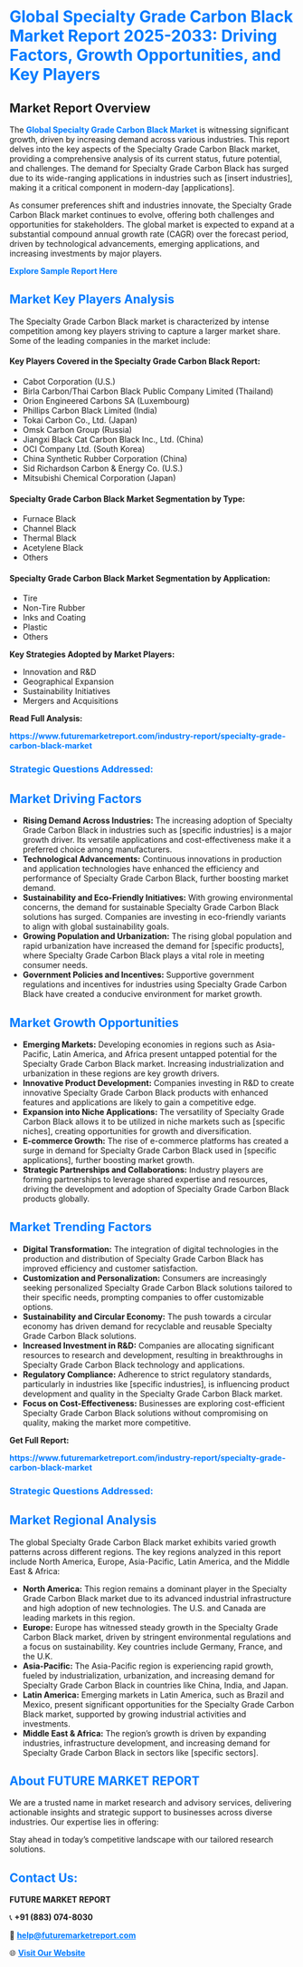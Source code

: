 <h1 style="color: #007BFF;">Global Specialty Grade Carbon Black Market Report 2025-2033: Driving Factors, Growth Opportunities, and Key Players</h1>

<section id="overview">
<h2>Market Report Overview</h2>
<p>The <a href="https://www.futuremarketreport.com/industry-report/specialty-grade-carbon-black-market" style="color: #007BFF; text-decoration: none;"><strong>Global Specialty Grade Carbon Black Market</strong></a> is witnessing significant growth, driven by increasing demand across various industries. This report delves into the key aspects of the Specialty Grade Carbon Black market, providing a comprehensive analysis of its current status, future potential, and challenges. The demand for Specialty Grade Carbon Black has surged due to its wide-ranging applications in industries such as [insert industries], making it a critical component in modern-day [applications].</p>
<p>As consumer preferences shift and industries innovate, the Specialty Grade Carbon Black market continues to evolve, offering both challenges and opportunities for stakeholders. The global market is expected to expand at a substantial compound annual growth rate (CAGR) over the forecast period, driven by technological advancements, emerging applications, and increasing investments by major players.</p>
</section>

<section id="overview">
<p><a href="https://www.futuremarketreport.com/request-sample/reportId=53083" style="color: #007BFF; text-decoration: none;"><strong>Explore Sample Report Here</strong></a></p>
</section>

<section id="key-players">
<h2 style="color: #007BFF;">Market Key Players Analysis</h2>
<p>The Specialty Grade Carbon Black market is characterized by intense competition among key players striving to capture a larger market share. Some of the leading companies in the market include:</p>
<h4>Key Players Covered in the Specialty Grade Carbon Black Report:</h4>
<ul><li>Cabot Corporation (U.S.)</li><li>Birla Carbon/Thai Carbon Black Public Company Limited (Thailand)</li><li>Orion Engineered Carbons SA (Luxembourg)</li><li>Phillips Carbon Black Limited (India)</li><li>Tokai Carbon Co., Ltd. (Japan)</li><li>Omsk Carbon Group (Russia)</li><li>Jiangxi Black Cat Carbon Black Inc., Ltd. (China)</li><li>OCI Company Ltd. (South Korea)</li><li>China Synthetic Rubber Corporation (China)</li><li>Sid Richardson Carbon &amp; Energy Co. (U.S.)</li><li>Mitsubishi Chemical Corporation (Japan)</li></ul>
<h4>Specialty Grade Carbon Black Market Segmentation by Type:</h4>
<ul><li>Furnace Black</li><li>Channel Black</li><li>Thermal Black</li><li>Acetylene Black</li><li>Others</li></ul>

<h4>Specialty Grade Carbon Black Market Segmentation by Application:</h4>
<ul><li>Tire</li><li>Non-Tire Rubber</li><li>Inks and Coating</li><li>Plastic</li><li>Others</li></ul>
<p><strong>Key Strategies Adopted by Market Players:</strong></p>
<ul>
<li>Innovation and R&D</li>
<li>Geographical Expansion</li>
<li>Sustainability Initiatives</li>
<li>Mergers and Acquisitions</li>
</ul>
</section>

<section>
<p><strong>Read Full Analysis: </strong></p><a href="https://www.futuremarketreport.com/industry-report/specialty-grade-carbon-black-market" style="color: #007BFF; text-decoration: none;"><strong>https://www.futuremarketreport.com/industry-report/specialty-grade-carbon-black-market</strong></a>
<h3 style="color: #007BFF;">Strategic Questions Addressed:</h3>
</section>

<section id="driving-factors">
<h2 style="color: #007BFF;">Market Driving Factors</h2>
<ul>
<li><strong>Rising Demand Across Industries:</strong> The increasing adoption of Specialty Grade Carbon Black in industries such as [specific industries] is a major growth driver. Its versatile applications and cost-effectiveness make it a preferred choice among manufacturers.</li>
<li><strong>Technological Advancements:</strong> Continuous innovations in production and application technologies have enhanced the efficiency and performance of Specialty Grade Carbon Black, further boosting market demand.</li>
<li><strong>Sustainability and Eco-Friendly Initiatives:</strong> With growing environmental concerns, the demand for sustainable Specialty Grade Carbon Black solutions has surged. Companies are investing in eco-friendly variants to align with global sustainability goals.</li>
<li><strong>Growing Population and Urbanization:</strong> The rising global population and rapid urbanization have increased the demand for [specific products], where Specialty Grade Carbon Black plays a vital role in meeting consumer needs.</li>
<li><strong>Government Policies and Incentives:</strong> Supportive government regulations and incentives for industries using Specialty Grade Carbon Black have created a conducive environment for market growth.</li>
</ul>
</section>

<section id="growth-opportunities">
<h2 style="color: #007BFF;">Market Growth Opportunities</h2>
<ul>
<li><strong>Emerging Markets:</strong> Developing economies in regions such as Asia-Pacific, Latin America, and Africa present untapped potential for the Specialty Grade Carbon Black market. Increasing industrialization and urbanization in these regions are key growth drivers.</li>
<li><strong>Innovative Product Development:</strong> Companies investing in R&D to create innovative Specialty Grade Carbon Black products with enhanced features and applications are likely to gain a competitive edge.</li>
<li><strong>Expansion into Niche Applications:</strong> The versatility of Specialty Grade Carbon Black allows it to be utilized in niche markets such as [specific niches], creating opportunities for growth and diversification.</li>
<li><strong>E-commerce Growth:</strong> The rise of e-commerce platforms has created a surge in demand for Specialty Grade Carbon Black used in [specific applications], further boosting market growth.</li>
<li><strong>Strategic Partnerships and Collaborations:</strong> Industry players are forming partnerships to leverage shared expertise and resources, driving the development and adoption of Specialty Grade Carbon Black products globally.</li>
</ul>
</section>

<section id="trending-factors">
<h2 style="color: #007BFF;">Market Trending Factors</h2>
<ul>
<li><strong>Digital Transformation:</strong> The integration of digital technologies in the production and distribution of Specialty Grade Carbon Black has improved efficiency and customer satisfaction.</li>
<li><strong>Customization and Personalization:</strong> Consumers are increasingly seeking personalized Specialty Grade Carbon Black solutions tailored to their specific needs, prompting companies to offer customizable options.</li>
<li><strong>Sustainability and Circular Economy:</strong> The push towards a circular economy has driven demand for recyclable and reusable Specialty Grade Carbon Black solutions.</li>
<li><strong>Increased Investment in R&D:</strong> Companies are allocating significant resources to research and development, resulting in breakthroughs in Specialty Grade Carbon Black technology and applications.</li>
<li><strong>Regulatory Compliance:</strong> Adherence to strict regulatory standards, particularly in industries like [specific industries], is influencing product development and quality in the Specialty Grade Carbon Black market.</li>
<li><strong>Focus on Cost-Effectiveness:</strong> Businesses are exploring cost-efficient Specialty Grade Carbon Black solutions without compromising on quality, making the market more competitive.</li>
</ul>
</section>

<section>
<p><strong>Get Full Report: </strong></p><a href="https://www.futuremarketreport.com/industry-report/specialty-grade-carbon-black-market" style="color: #007BFF; text-decoration: none;"><strong>https://www.futuremarketreport.com/industry-report/specialty-grade-carbon-black-market</strong></a>
<h3 style="color: #007BFF;">Strategic Questions Addressed:</h3>
</section>


<section id="regional-analysis">
<h2 style="color: #007BFF;">Market Regional Analysis</h2>
<p>The global Specialty Grade Carbon Black market exhibits varied growth patterns across different regions. The key regions analyzed in this report include North America, Europe, Asia-Pacific, Latin America, and the Middle East & Africa:</p>
<ul>
<li><strong>North America:</strong> This region remains a dominant player in the Specialty Grade Carbon Black market due to its advanced industrial infrastructure and high adoption of new technologies. The U.S. and Canada are leading markets in this region.</li>
<li><strong>Europe:</strong> Europe has witnessed steady growth in the Specialty Grade Carbon Black market, driven by stringent environmental regulations and a focus on sustainability. Key countries include Germany, France, and the U.K.</li>
<li><strong>Asia-Pacific:</strong> The Asia-Pacific region is experiencing rapid growth, fueled by industrialization, urbanization, and increasing demand for Specialty Grade Carbon Black in countries like China, India, and Japan.</li>
<li><strong>Latin America:</strong> Emerging markets in Latin America, such as Brazil and Mexico, present significant opportunities for the Specialty Grade Carbon Black market, supported by growing industrial activities and investments.</li>
<li><strong>Middle East & Africa:</strong> The region’s growth is driven by expanding industries, infrastructure development, and increasing demand for Specialty Grade Carbon Black in sectors like [specific sectors].</li>
</ul>
</section>

<footer>
<h2 style="color: #007BFF;">About FUTURE MARKET REPORT</h2>
<p>We are a trusted name in market research and advisory services, delivering actionable insights and strategic support to businesses across diverse industries. Our expertise lies in offering:</p>

<p>Stay ahead in today’s competitive landscape with our tailored research solutions.</p>

<h2 style="color: #007BFF;">Contact Us:</h2>
<p><strong>FUTURE MARKET REPORT</strong></p>
<p>📞 <strong>+91 (883) 074-8030</strong></p>
<p>📧 <strong><a href="mailto:help@futuremarketreport.com" style="color: #007BFF;">help@futuremarketreport.com</a></strong></p>
<p>🌐 <strong><a href="https://www.futuremarketreport.com/" style="color: #007BFF;">Visit Our Website</a></strong></p>
</footer>
